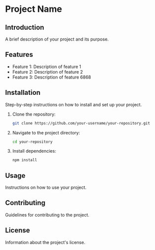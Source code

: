 # Project Name

## Introduction
A brief description of your project and its purpose.

## Features
- Feature 1: Description of feature 1
- Feature 2: Description of feature 2
- Feature 3: Description of feature 6868

## Installation
Step-by-step instructions on how to install and set up your project.

1. Clone the repository:
    ```sh
    git clone https://github.com/your-username/your-repository.git
    ```
2. Navigate to the project directory:
    ```sh
    cd your-repository
    ```
3. Install dependencies:
    ```sh
    npm install
    ```

## Usage
Instructions on how to use your project.

## Contributing
Guidelines for contributing to the project.

## License
Information about the project's license.

